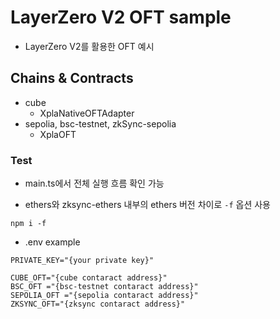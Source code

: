 # LayerZero V2 OFT sample
- LayerZero V2를 활용한 OFT 예시

## Chains & Contracts
- cube
  - XplaNativeOFTAdapter
- sepolia, bsc-testnet, zkSync-sepolia
  - XplaOFT

### Test
- main.ts에서 전체 실행 흐름 확인 가능

- ethers와 zksync-ethers 내부의 ethers 버전 차이로 `-f` 옵션 사용
```
npm i -f
``` 

- .env example
```
PRIVATE_KEY="{your private key}"

CUBE_OFT="{cube contaract address}"
BSC_OFT ="{bsc-testnet contaract address}"
SEPOLIA_OFT ="{sepolia contaract address}"
ZKSYNC_OFT="{zksync contaract address}"
```
  